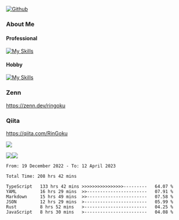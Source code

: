 [![Github](https://img.shields.io/github/followers/RinGoku?label=Follow&style=social)](https://github.com/RinGoku)

### About Me
#### Professional
[![My Skills](https://skillicons.dev/icons?i=react,ts,js,nodejs,java,graphql,firebase,githubactions&theme=light)](https://skillicons.dev)
#### Hobby
[![My Skills](https://skillicons.dev/icons?i=unity,rust,py&theme=light)](https://skillicons.dev)

### Zenn
https://zenn.dev/ringoku
### Qiita
https://qiita.com/RinGoku


![](https://github-profile-summary-cards.vercel.app/api/cards/profile-details?username=RinGoku&theme=default)

![](https://github-profile-summary-cards.vercel.app/api/cards/repos-per-language?username=RinGoku&theme=default)![](https://github-profile-summary-cards.vercel.app/api/cards/stats?username=RinGoku&theme=default)

<!--START_SECTION:waka-->

```text
From: 19 December 2022 - To: 12 April 2023

Total Time: 208 hrs 42 mins

TypeScript   133 hrs 42 mins >>>>>>>>>>>>>>>>---------   64.07 %
YAML         16 hrs 29 mins  >>-----------------------   07.91 %
Markdown     15 hrs 49 mins  >>-----------------------   07.58 %
JSON         12 hrs 29 mins  >------------------------   05.99 %
Rust         8 hrs 52 mins   >------------------------   04.25 %
JavaScript   8 hrs 30 mins   >------------------------   04.08 %
```

<!--END_SECTION:waka-->
